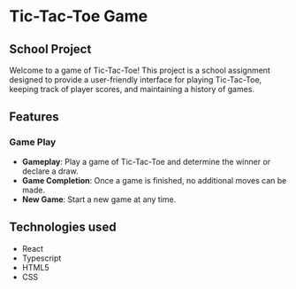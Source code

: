 # Tic-Tac-Toe Game

## School Project

Welcome to a game of Tic-Tac-Toe! This project is a school assignment designed to provide a user-friendly interface for playing Tic-Tac-Toe, keeping track of player scores, and maintaining a history of games.

## Features

### Game Play
- **Gameplay**: Play a game of Tic-Tac-Toe and determine the winner or declare a draw.
- **Game Completion**: Once a game is finished, no additional moves can be made.
- **New Game**: Start a new game at any time.

## Technologies used
- React
- Typescript
- HTML5
- CSS 
